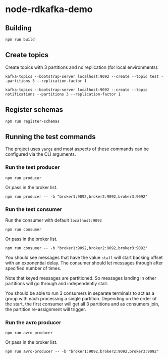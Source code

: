 # node-rdkafka-demo

## Building

```
npm run build
```

## Create topics

Create topics with 3 partitions and no replication (for local environments):

```
kafka-topics --bootstrap-server localhost:9092 --create --topic test --partitions 3 --replication-factor 1

kafka-topics --bootstrap-server localhost:9092 --create --topic notifications --partitions 3 --replication-factor 1
```

## Register schemas

```
npm run register-schemas
```

## Running the test commands

The project uses `yargs` and most aspects of these commands can be configured
via the CLI arguments.

### Run the test producer

```
npm run producer
```

Or pass in the broker list.

```
npm run producer -- -b "broker1:9092,broker2:9092,broker3:9092"
```

### Run the test consumer

Run the consumer with default `localhost:9092`

```
npm run consumer
```

Or pass in the broker list.

```
npm run consumer -- -b "broker1:9092,broker2:9092,broker3:9092"
```

You should see messages that have the value `stall` will start backing offset
with an exponential delay. The consumer should let messages through after
specified number of times.

Note that keyed messages are partitioned. So messages landing in other partitions
will go through and independently stall.

You should be able to run 3 consumers in separate terminals to act as a group
with each processing a single partition. Depending on the order of the start,
the first consumer will get all 3 partitions and as consumers join, the partition
re-assignment will trigger.

### Run the avro producer

```
npm run avro-producer
```

Or pass in the broker list.

```
npm run avro-producer -- -b "broker1:9092,broker2:9092,broker3:9092"
```

